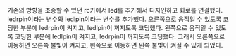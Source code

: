 기존의 방향을 조종할 수 있던 rc카에서 led를 추가해서 디자인하고 회로를 연결했다.
ledrpin이라는 변수와 ledlpin이라는 변수를 추가했다.
오른쪽으로 움직일 수 있도록 코딩한 부분에 ledrpin이 켜지고, ledlpin이 꺼지도록 코딩했다.
왼쪽으로 움직일 수 있도록 코딩한 부분에 ledlpin이 켜지고, ledrpin이 꺼지도록 코딩했다.
그래서 오른쪽으로 이동하면 오른쪽 불빛이 켜지고, 왼쪽으로 이동하면 왼쪽 불빛이 켜질 수 있게 되었다.
